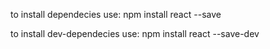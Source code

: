 to install dependecies use: 
    npm install react --save

to install dev-dependecies use: 
    npm install react --save-dev
    